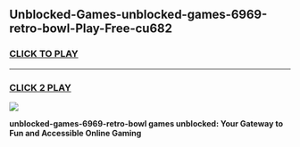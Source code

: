 
## Unblocked-Games-unblocked-games-6969-retro-bowl-Play-Free-cu682
<h3>
<a href="https://premium76.site?title=unblocked-games-6969-retro-bowl&ref=17A">CLICK TO PLAY</a></h3>
<hr>

<h3>
<a href="https://premium76.site?title=unblocked-games-6969-retro-bowl&ref=17A">CLICK 2 PLAY</a>
  
</h3>

<a href="https://premium76.site?title=unblocked-games-6969-retro-bowl&ref=17A"><img src="https://clearcache.store/games.png"></a>


**unblocked-games-6969-retro-bowl games unblocked: Your Gateway to Fun and Accessible Online Gaming**

